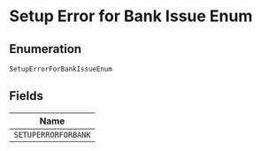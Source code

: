 
# Setup Error for Bank Issue Enum

## Enumeration

`SetupErrorForBankIssueEnum`

## Fields

| Name |
|  --- |
| `SETUPERRORFORBANK` |


